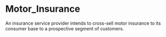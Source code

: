 # Motor_Insurance

An insurance service provider intends to cross-sell motor insurance to its consumer base to a prospective segment of customers.
